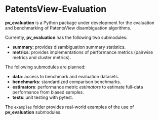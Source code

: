 # PatentsView-Evaluation

**pv_evaluation** is a Python package under development for the evaluation and benchmarking of PatentsView disambiguation algorithms.

Currently, **pv_evaluation** has the following two submodules:
- **summary**: provides disambiguation summary statistics.
- **metrics**: provides implementations of performance metrics (pairwise metrics and cluster metrics).

The following submodules are planned:
- **data**: access to benchmark and evaluation datasets.
- **benchmarks**: standardized comparison benchmarks.
- **estimators**: performance metric *estimators* to estimate full-data performance from biased samples.
- **tests**: unit testing with pytest.

The `examples` folder provides real-world examples of the use of **pv_evaluation** submodules.
